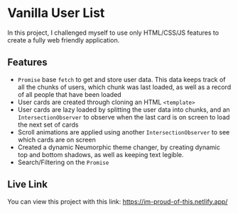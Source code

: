 # Vanilla User List

In this project, I challenged myself to use only HTML/CSS/JS features to create a fully web friendly application.

## Features

- `Promise` base `fetch` to get and store user data. This data keeps track of all the chunks of users, which chunk was last loaded, as well as a record of all people that have been loaded
- User cards are created through cloning an HTML `<template>`
- User cards are lazy loaded by splitting the user data into chunks, and an `IntersectionObserver` to observe when the last card is on screen to load the next set of cards
- Scroll animations are applied using another `IntersectionObserver` to see which cards are on screen
- Created a dynamic Neumorphic theme changer, by creating dynamic top and bottom shadows, as well as keeping text legible.
- Search/Filtering on the `Promise`

## Live Link

You can view this project with this link: https://im-proud-of-this.netlify.app/
